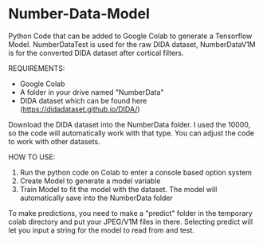 # Number-Data-Model
Python Code that can be added to Google Colab to generate a Tensorflow Model.
NumberDataTest is used for the raw DIDA dataset, NumberDataV1M is for the converted DIDA dataset after cortical filters.

REQUIREMENTS:
- Google Colab
- A folder in your drive named "NumberData"
- DIDA dataset which can be found here (https://didadataset.github.io/DIDA/)

Download the DIDA dataset into the NumberData folder. I used the 10000, so the code will automatically work with that type. You can adjust the code to work with other datasets.

HOW TO USE:
1. Run the python code on Colab to enter a console based option system
2. Create Model to generate a model variable
3. Train Model to fit the model with the dataset. The model will automatically save into the NumberData folder

To make predictions, you need to make a "predict" folder in the temporary colab directory and put your JPEG/V1M files in there. Selecting predict will let you input a string for the model to read from and test.
